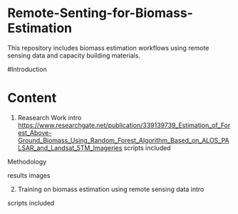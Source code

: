# Remote-Senting-for-Biomass-Estimation
This repository includes biomass estimation workflows using remote sensing data and capacity building materials.

#Introduction

# Content

1) Reasearch Work
intro
https://www.researchgate.net/publication/339139739_Estimation_of_Forest_Above-Ground_Biomass_Using_Random_Forest_Algorithm_Based_on_ALOS_PALSAR_and_Landsat_5TM_Imageries
scripts included

Methodology

results images



2) Training on biomass estimation using remote sensing data
intro

scripts included
